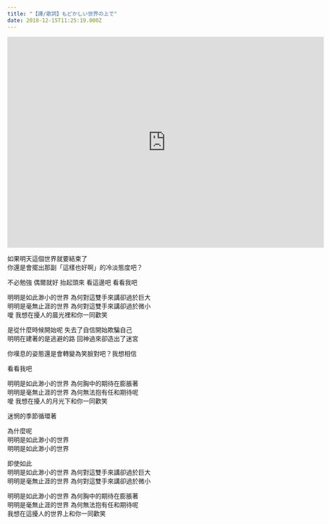 ```yaml
---
title: "【譯/歌詞】もどかしい世界の上で"
date: 2018-12-15T11:25:19.000Z
---
```


<iframe width="720" height="480" src="https://www.youtube.com/embed/m6IElKOCnPI" frameborder="0" allow="accelerometer; autoplay; clipboard-write; encrypted-media; gyroscope; picture-in-picture" allowfullscreen></iframe>

如果明天這個世界就要結束了
<br>你還是會擺出那副「這樣也好啊」的冷淡態度吧？

不必勉強 偶爾就好 抬起頭來 看這邊吧 看看我吧

明明是如此渺小的世界 為何對這雙手來講卻過於巨大
<br>明明是毫無止涯的世界 為何對這雙手來講卻過於微小
<br>噯 我想在擾人的晨光裡和你一同歡笑

是從什麼時候開始呢 失去了自信開始欺騙自己
<br>明明在建著的是逃避的路 回神過來卻造出了迷宮

你嘆息的姿態還是會轉變為笑臉對吧？我想相信

看看我吧

明明是如此渺小的世界 為何胸中的期待在膨脹著
<br>明明是毫無止涯的世界 為何無法抱有任和期待呢
<br>噯 我想在擾人的月光下和你一同歡笑

迷惘的季節循環著

為什麼呢
<br>明明是如此渺小的世界
<br>明明是如此渺小的世界

即使如此
<br>明明是如此渺小的世界 為何對這雙手來講卻過於巨大
<br>明明是毫無止涯的世界 為何對這雙手來講卻過於微小

明明是如此渺小的世界 為何胸中的期待在膨脹著
<br>明明是毫無止涯的世界 為何無法抱有任和期待呢
<br>我想在這擾人的世界上和你一同歡笑
